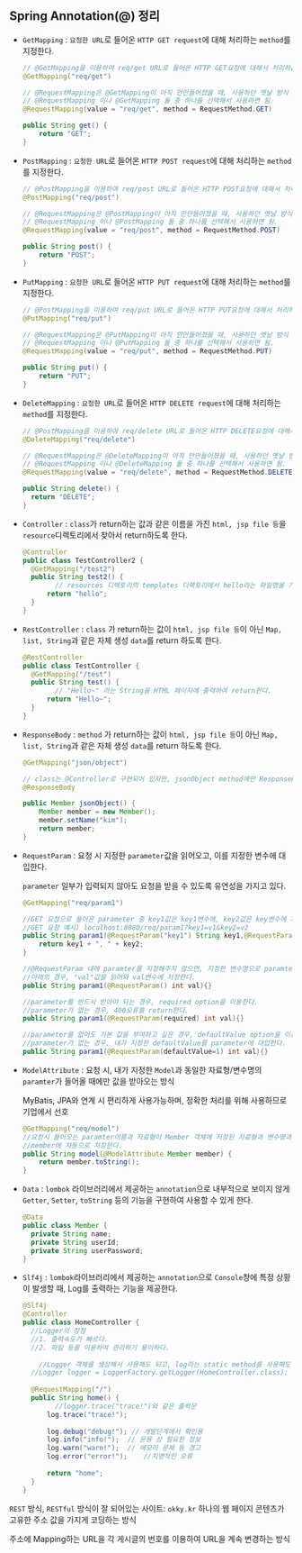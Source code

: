 ## Spring Annotation(@) 정리

- `GetMapping` : `요청한 URL`로 들어온 `HTTP GET request`에 대해 처리하는 `method`를 지정한다.

  ```java
  // @GetMapping을 이용하여 req/get URL로 들어온 HTTP GET요청에 대해서 처리하는 메소드를 맵핑한다.
  @GetMapping("req/get")
  
  // @RequestMapping은 @GetMapping이 아직 안만들어졌을 때, 사용하던 옛날 방식
  // @RequestMapping 이나 @GetMapping 둘 중 하나를 선택해서 사용하면 됨.
  @RequestMapping(value = "req/get", method = RequestMethod.GET)
  
  public String get() {
      return "GET";
  }
  ```

  

- `PostMapping` : `요청한 URL`로 들어온 `HTTP POST request`에 대해 처리하는 `method`를 지정한다.

  ```java
  // @PostMapping을 이용하여 req/post URL로 들어온 HTTP POST요청에 대해서 처리하는 메소드를 맵핑한다.
  @PostMapping("req/post")
  
  // @RequestMapping은 @PostMapping이 아직 안만들어졌을 때, 사용하던 옛날 방식
  // @RequestMapping 이나 @PostMapping 둘 중 하나를 선택해서 사용하면 됨.
  @RequestMapping(value = "req/post", method = RequestMethod.POST)
  
  public String post() {
      return "POST";
  }
  ```

  

- `PutMapping` : `요청한 URL`로 들어온 `HTTP PUT request`에 대해 처리하는 `method`를 지정한다.

  ```java
  // @PostMapping을 이용하여 req/put URL로 들어온 HTTP PUT요청에 대해서 처리하는 메소드를 맵핑한다.
  @PutMapping("req/put")
  
  // @RequestMapping은 @PutMapping이 아직 안만들어졌을 때, 사용하던 옛날 방식
  // @RequestMapping 이나 @PutMapping 둘 중 하나를 선택해서 사용하면 됨.
  @RequestMapping(value = "req/put", method = RequestMethod.PUT)
  
  public String put() {
      return "PUT";
  }
  ```

  

- `DeleteMapping` : `요청한 URL`로 들어온 `HTTP DELETE request`에 대해 처리하는 `method`를 지정한다.

  ```java
  // @PostMapping을 이용하여 req/delete URL로 들어온 HTTP DELETE요청에 대해서 처리하는 메소드를 맵핑한다.
  @DeleteMapping("req/delete")
  
  // @RequestMapping은 @DeleteMapping이 아직 안만들어졌을 때, 사용하던 옛날 방식
  // @RequestMapping 이나 @DeleteMapping 둘 중 하나를 선택해서 사용하면 됨.
  @RequestMapping(value = "req/delete", method = RequestMethod.DELETE)
  
  public String delete() {
  	return "DELETE";
  }
  ```

  

- `Controller` : `class`가 return하는  값과 같은 이름을 가진 `html, jsp file 등`을 `resource`디렉토리에서 찾아서 return하도록 한다.

  ```java
  @Controller
  public class TestController2 {
  	@GetMapping("/test2")
  	public String test2() {
          // resources 디렉토리의 templates 디렉토리에서 hello라는 파일명을 가진 html, jsp file을 찾아 return한다.
  		return "hello";
  	}
  }
  ```

  

- `RestController` : `class` 가 return하는 값이 `html, jsp file 등`이 아닌 `Map, list, String`과 같은 자체 생성 `data`를 return 하도록 한다.

  ```java
  @RestController
  public class TestController {
  	@GetMapping("/test")
  	public String test() {
          // "Hello~" 라는 String을 HTML 페이지에 출력하여 return한다.
  		return "Hello~";
  	}
  }
  ```

  

- `ResponseBody` : `method` 가 return하는 값이 `html, jsp file 등`이 아닌 `Map, list, String`과 같은 자체 생성 `data`를 return 하도록 한다.

  ```java
  @GetMapping("json/object")
  
  // class는 @Controller로 구현되어 있지만, jsonObject method에만 ResponseBody를 붙임으로써 자체 data를 return한다.
  @ResponseBody
  
  public Member jsonObject() {
      Member member = new Member();
      member.setName("kim");
      return member;
  }
  ```

  

- `RequestParam` : 요청 시 지정한 `parameter`값을 읽어오고, 이를 지정한 변수에 대입한다.

  `parameter` 일부가 입력되지 않아도 요청을 받을 수 있도록 유연성을 가지고 있다.

  ```java
  @GetMapping("req/param1")
  
  //GET 요청으로 들어온 parameter 중 key1값은 key1변수에, key2값은 key변수에 저장한다.
  //GET 요청 예시) localhost:8080/req/param1?key1=v1&key2=v2
  public String param1(@RequestParam("key1") String key1,@RequestParam("key2") String key2){
      return key1 + ", " + key2;
  }
  
  //@RequestParam 내에 paramter를 지정해주지 않으면, 지정한 변수명으로 paramter값을 읽어온다.
  //아래의 경우, "val"값을 읽어와 val변수에 저장한다.
  public String param1(@RequestParam() int val){}
  
  //parameter를 반드시 받아야 되는 경우, required option을 이용한다.
  //parameter가 없는 경우, 400오류를 return한다.
  public String param1(@RequestParam(required) int val){}
  
  //parameter를 없어도 기본 값을 부여하고 싶은 경우, defaultValue option을 이용한다.
  //parameter가 없는 경우, 내가 지정한 defaultValue를 parameter에 대입한다.
  public String param1(@RequestParam(defaultValue=1) int val){}
  ```

  

- `ModelAttribute` : 요청 시, 내가 지정한 `Model`과 동일한 자료형/변수명의 `paramter`가 들어올 때에만 값을 받아오는 방식

  MyBatis, JPA와 연계 시 편리하게 사용가능하며, 정확한 처리를 위해 사용하므로 기업에서 선호

  ```java
  @GetMapping("req/model")
  //요청시 들어오는 paramter이름과 자료형이 Member 객체에 저장된 자료형과 변수명과 일치한다면,
  //member에 자동으로 저장한다.
  public String model(@ModelAttribute Member member) {
      return member.toString();
  }
  ```

- `Data` : `lombok` 라이브러리에서 제공하는 `annotation`으로 내부적으로 보이지 않게`Getter`, `Setter`, `toString` 등의 기능을 구현하여 사용할 수 있게 한다.

  ```java
  @Data
  public class Member {
  	private String name;
  	private String userId;
  	private String userPassword;
  }
  ```

- `Slf4j` : `lombok`라이브러리에서 제공하는 `annotation`으로 `Console`창에 특정 상황이 발생할 때, Log를 출력하는 기능을 제공한다.

  ```java
  @Slf4j
  @Controller
  public class HomeController {
  	//Logger의 장점
  	//1. 출력속도가 빠르다.
  	//2. 파일 등을 이용하여 관리하기 용이하다.
      
      //Logger 객체를 생성해서 사용해도 되고, log라는 static method를 사용해도 된다.
  	//Logger logger = LoggerFactory.getLogger(HomeController.class);
  	
  	@RequestMapping("/")
  	public String home() {
          //logger.trace("trace!")와 같은 출력문
  		log.trace("trace!");
          
  		log.debug("debug!"); // 개발단계에서 확인용
  		log.info("info!");	// 운용 상 필요한 정보
  		log.warn("warn!");	// 메모리 문제 등 경고
  		log.error("error!");	//치명적인 오류
  		 
  		return "home";
  	}
  }
  ```

  

`REST` 방식, `RESTful` 방식이 잘 되어있는 사이트: `okky.kr` 하나의 웹 페이지 콘텐츠가 고유한 주소 값을 가지게 코딩하는 방식

주소에 Mapping하는 URL을 각 게시글의 번호를 이용하여 URL을 계속 변경하는 방식